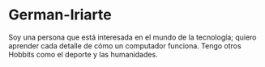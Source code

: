 # German-Iriarte
Soy una persona que está interesada en el mundo de la tecnología; quiero aprender cada detalle de cómo un computador funciona. Tengo otros Hobbits como el deporte y las humanidades. 
